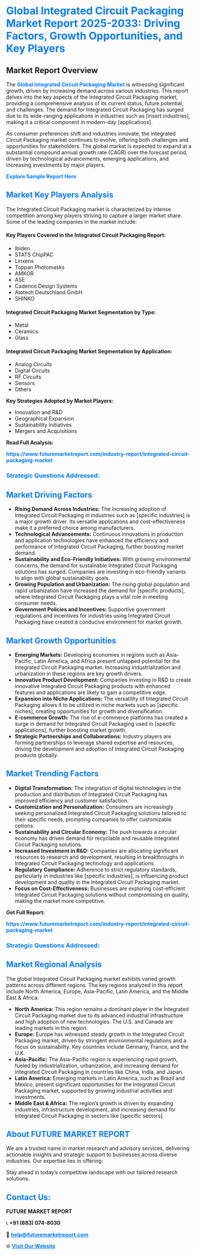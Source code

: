 <h1 style="color: #007BFF;">Global Integrated Circuit Packaging Market Report 2025-2033: Driving Factors, Growth Opportunities, and Key Players</h1>

<section id="overview">
<h2>Market Report Overview</h2>
<p>The <a href="https://www.futuremarketreport.com/industry-report/integrated-circuit-packaging-market" style="color: #007BFF; text-decoration: none;"><strong>Global Integrated Circuit Packaging Market</strong></a> is witnessing significant growth, driven by increasing demand across various industries. This report delves into the key aspects of the Integrated Circuit Packaging market, providing a comprehensive analysis of its current status, future potential, and challenges. The demand for Integrated Circuit Packaging has surged due to its wide-ranging applications in industries such as [insert industries], making it a critical component in modern-day [applications].</p>
<p>As consumer preferences shift and industries innovate, the Integrated Circuit Packaging market continues to evolve, offering both challenges and opportunities for stakeholders. The global market is expected to expand at a substantial compound annual growth rate (CAGR) over the forecast period, driven by technological advancements, emerging applications, and increasing investments by major players.</p>
</section>

<section id="overview">
<p><a href="https://www.futuremarketreport.com/request-sample/reportId=32923" style="color: #007BFF; text-decoration: none;"><strong>Explore Sample Report Here</strong></a></p>
</section>

<section id="key-players">
<h2 style="color: #007BFF;">Market Key Players Analysis</h2>
<p>The Integrated Circuit Packaging market is characterized by intense competition among key players striving to capture a larger market share. Some of the leading companies in the market include:</p>
<h4>Key Players Covered in the Integrated Circuit Packaging Report:</h4>
<ul><li>Ibiden</li><li>STATS ChipPAC</li><li>Linxens</li><li>Toppan Photomasks</li><li>AMKOR</li><li>ASE</li><li>Cadence Design Systems</li><li>Atotech Deutschland GmbH</li><li>SHINKO</li></ul>
<h4>Integrated Circuit Packaging Market Segmentation by Type:</h4>
<ul><li>Metal</li><li>Ceramics</li><li>Glass</li></ul>

<h4>Integrated Circuit Packaging Market Segmentation by Application:</h4>
<ul><li>Analog Circuits</li><li>Digital Circuits</li><li>RF Circuits</li><li>Sensors</li><li>Others</li></ul>
<p><strong>Key Strategies Adopted by Market Players:</strong></p>
<ul>
<li>Innovation and R&D</li>
<li>Geographical Expansion</li>
<li>Sustainability Initiatives</li>
<li>Mergers and Acquisitions</li>
</ul>
</section>

<section>
<p><strong>Read Full Analysis: </strong></p><a href="https://www.futuremarketreport.com/industry-report/integrated-circuit-packaging-market" style="color: #007BFF; text-decoration: none;"><strong>https://www.futuremarketreport.com/industry-report/integrated-circuit-packaging-market</strong></a>
<h3 style="color: #007BFF;">Strategic Questions Addressed:</h3>
</section>

<section id="driving-factors">
<h2 style="color: #007BFF;">Market Driving Factors</h2>
<ul>
<li><strong>Rising Demand Across Industries:</strong> The increasing adoption of Integrated Circuit Packaging in industries such as [specific industries] is a major growth driver. Its versatile applications and cost-effectiveness make it a preferred choice among manufacturers.</li>
<li><strong>Technological Advancements:</strong> Continuous innovations in production and application technologies have enhanced the efficiency and performance of Integrated Circuit Packaging, further boosting market demand.</li>
<li><strong>Sustainability and Eco-Friendly Initiatives:</strong> With growing environmental concerns, the demand for sustainable Integrated Circuit Packaging solutions has surged. Companies are investing in eco-friendly variants to align with global sustainability goals.</li>
<li><strong>Growing Population and Urbanization:</strong> The rising global population and rapid urbanization have increased the demand for [specific products], where Integrated Circuit Packaging plays a vital role in meeting consumer needs.</li>
<li><strong>Government Policies and Incentives:</strong> Supportive government regulations and incentives for industries using Integrated Circuit Packaging have created a conducive environment for market growth.</li>
</ul>
</section>

<section id="growth-opportunities">
<h2 style="color: #007BFF;">Market Growth Opportunities</h2>
<ul>
<li><strong>Emerging Markets:</strong> Developing economies in regions such as Asia-Pacific, Latin America, and Africa present untapped potential for the Integrated Circuit Packaging market. Increasing industrialization and urbanization in these regions are key growth drivers.</li>
<li><strong>Innovative Product Development:</strong> Companies investing in R&D to create innovative Integrated Circuit Packaging products with enhanced features and applications are likely to gain a competitive edge.</li>
<li><strong>Expansion into Niche Applications:</strong> The versatility of Integrated Circuit Packaging allows it to be utilized in niche markets such as [specific niches], creating opportunities for growth and diversification.</li>
<li><strong>E-commerce Growth:</strong> The rise of e-commerce platforms has created a surge in demand for Integrated Circuit Packaging used in [specific applications], further boosting market growth.</li>
<li><strong>Strategic Partnerships and Collaborations:</strong> Industry players are forming partnerships to leverage shared expertise and resources, driving the development and adoption of Integrated Circuit Packaging products globally.</li>
</ul>
</section>

<section id="trending-factors">
<h2 style="color: #007BFF;">Market Trending Factors</h2>
<ul>
<li><strong>Digital Transformation:</strong> The integration of digital technologies in the production and distribution of Integrated Circuit Packaging has improved efficiency and customer satisfaction.</li>
<li><strong>Customization and Personalization:</strong> Consumers are increasingly seeking personalized Integrated Circuit Packaging solutions tailored to their specific needs, prompting companies to offer customizable options.</li>
<li><strong>Sustainability and Circular Economy:</strong> The push towards a circular economy has driven demand for recyclable and reusable Integrated Circuit Packaging solutions.</li>
<li><strong>Increased Investment in R&D:</strong> Companies are allocating significant resources to research and development, resulting in breakthroughs in Integrated Circuit Packaging technology and applications.</li>
<li><strong>Regulatory Compliance:</strong> Adherence to strict regulatory standards, particularly in industries like [specific industries], is influencing product development and quality in the Integrated Circuit Packaging market.</li>
<li><strong>Focus on Cost-Effectiveness:</strong> Businesses are exploring cost-efficient Integrated Circuit Packaging solutions without compromising on quality, making the market more competitive.</li>
</ul>
</section>

<section>
<p><strong>Get Full Report: </strong></p><a href="https://www.futuremarketreport.com/industry-report/integrated-circuit-packaging-market" style="color: #007BFF; text-decoration: none;"><strong>https://www.futuremarketreport.com/industry-report/integrated-circuit-packaging-market</strong></a>
<h3 style="color: #007BFF;">Strategic Questions Addressed:</h3>
</section>


<section id="regional-analysis">
<h2 style="color: #007BFF;">Market Regional Analysis</h2>
<p>The global Integrated Circuit Packaging market exhibits varied growth patterns across different regions. The key regions analyzed in this report include North America, Europe, Asia-Pacific, Latin America, and the Middle East & Africa:</p>
<ul>
<li><strong>North America:</strong> This region remains a dominant player in the Integrated Circuit Packaging market due to its advanced industrial infrastructure and high adoption of new technologies. The U.S. and Canada are leading markets in this region.</li>
<li><strong>Europe:</strong> Europe has witnessed steady growth in the Integrated Circuit Packaging market, driven by stringent environmental regulations and a focus on sustainability. Key countries include Germany, France, and the U.K.</li>
<li><strong>Asia-Pacific:</strong> The Asia-Pacific region is experiencing rapid growth, fueled by industrialization, urbanization, and increasing demand for Integrated Circuit Packaging in countries like China, India, and Japan.</li>
<li><strong>Latin America:</strong> Emerging markets in Latin America, such as Brazil and Mexico, present significant opportunities for the Integrated Circuit Packaging market, supported by growing industrial activities and investments.</li>
<li><strong>Middle East & Africa:</strong> The region’s growth is driven by expanding industries, infrastructure development, and increasing demand for Integrated Circuit Packaging in sectors like [specific sectors].</li>
</ul>
</section>

<footer>
<h2 style="color: #007BFF;">About FUTURE MARKET REPORT</h2>
<p>We are a trusted name in market research and advisory services, delivering actionable insights and strategic support to businesses across diverse industries. Our expertise lies in offering:</p>

<p>Stay ahead in today’s competitive landscape with our tailored research solutions.</p>

<h2 style="color: #007BFF;">Contact Us:</h2>
<p><strong>FUTURE MARKET REPORT</strong></p>
<p>📞 <strong>+91 (883) 074-8030</strong></p>
<p>📧 <strong><a href="mailto:help@futuremarketreport.com" style="color: #007BFF;">help@futuremarketreport.com</a></strong></p>
<p>🌐 <strong><a href="https://www.futuremarketreport.com/" style="color: #007BFF;">Visit Our Website</a></strong></p>
</footer>